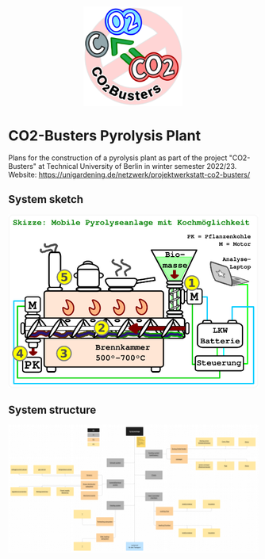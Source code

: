 <p align="center">
<img src="images/CO2-Busters_logo.png" alt="image source: https://www.tu.berlin/mpm/forschung/projekte/murmel" width="200"/>
</p>

# CO2-Busters Pyrolysis Plant

Plans for the construction of a pyrolysis plant as part of the project "CO2-Busters" at Technical University of Berlin in winter semester 2022/23.
Website: https://unigardening.de/netzwerk/projektwerkstatt-co2-busters/

## System sketch

<p align="center">
<img src="images/skizze.png" alt="image source: https://www.tu.berlin/mpm/forschung/projekte/murmel" width="600"/>
</p>

## System structure

<p align="center">
<img src="images/system-structure.png" alt="image source: https://www.tu.berlin/mpm/forschung/projekte/murmel" width="1000"/>
</p>
